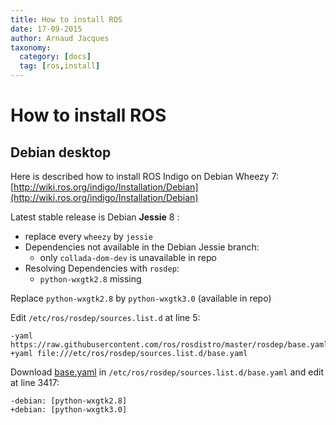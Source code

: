 ```yaml
---
title: How to install ROS
date: 17-09-2015
author: Arnaud Jacques
taxonomy:
  category: [docs]
  tag: [ros,install]
---
```


# How to install ROS
## Debian desktop
Here is described how to install ROS Indigo on Debian Wheezy 7:
[http://wiki.ros.org/indigo/Installation/Debian](http://wiki.ros.org/indigo/Installation/Debian)

Latest stable release is Debian **Jessie** 8 :

- replace every `wheezy` by `jessie`
- Dependencies not available in the Debian Jessie branch:
  - only `collada-dom-dev` is unavailable in repo
- Resolving Dependencies with `rosdep`:
  - `python-wxgtk2.8` missing

Replace `python-wxgtk2.8` by `python-wxgtk3.0` (available in repo)

Edit `/etc/ros/rosdep/sources.list.d` at line 5:
```
-yaml https://raw.githubusercontent.com/ros/rosdistro/master/rosdep/base.yaml
+yaml file:///etc/ros/rosdep/sources.list.d/base.yaml
```
Download  [base.yaml](https://raw.githubusercontent.com/ros/rosdistro/master/rosdep/base.yaml) in `/etc/ros/rosdep/sources.list.d/base.yaml` and edit at line 3417:
```
-debian: [python-wxgtk2.8]
+debian: [python-wxgtk3.0]
```
